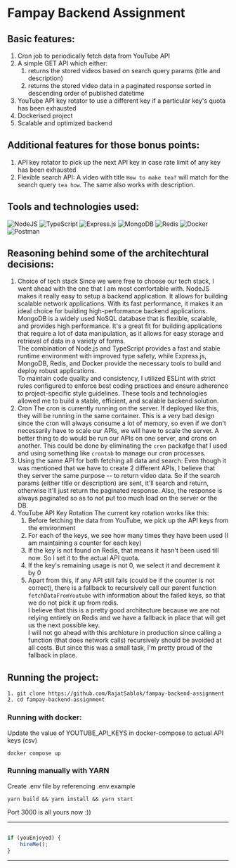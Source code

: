 # Fampay Backend Assignment

## Basic features:

1. Cron job to periodically fetch data from YouTube API
2. A simple GET API which either:
	1. returns the stored videos based on search query params (title and description)
	2. returns the stored video data in a paginated response sorted in descending order of published datetime
3. YouTube API key rotator to use a different key if a particular key's quota has been exhausted
4. Dockerised project 
5. Scalable and optimized backend 

## Additional features for those bonus points:
1. API key rotator to pick up the next API key in case rate limit of any key has been exhausted
2. Flexible search API: A video with title `How to make tea?` will match for the search query `tea how`. The same also works with description.

## Tools and technologies used:
![NodeJS](https://img.shields.io/badge/node.js-6DA55F?style=for-the-badge&logo=node.js&logoColor=white)
![TypeScript](https://img.shields.io/badge/typescript-%23007ACC.svg?style=for-the-badge&logo=typescript&logoColor=white)
![Express.js](https://img.shields.io/badge/express.js-%23404d59.svg?style=for-the-badge&logo=express&logoColor=%2361DAFB)
![MongoDB](https://img.shields.io/badge/MongoDB-%234ea94b.svg?style=for-the-badge&logo=mongodb&logoColor=white)
![Redis](https://img.shields.io/badge/redis-%23DD0031.svg?style=for-the-badge&logo=redis&logoColor=white)
![Docker](https://img.shields.io/badge/docker-%230db7ed.svg?style=for-the-badge&logo=docker&logoColor=white)
![Postman](https://img.shields.io/badge/Postman-FF6C37?style=for-the-badge&logo=postman&logoColor=white)

## Reasoning behind some of the architechtural decisions:
1. Choice of tech stack
Since we were free to choose our tech stack, I went ahead with the one that I am most comfortable with. NodeJS makes it really easy to setup a backend application. It allows for building scalable network applications. With its fast performance, it makes it an ideal choice for building high-performance backend applications.\
MongoDB is a widely used NoSQL database that is flexible, scalable, and provides high performance. It's a great fit for building applications that require a lot of data manipulation, as it allows for easy storage and retrieval of data in a variety of forms.\
The combination of Node.js and TypeScript provides a fast and stable runtime environment with improved type safety, while Express.js, MongoDB, Redis, and Docker provide the necessary tools to build and deploy robust applications.\
To maintain code quality and consistency, I utilized ESLint with strict rules configured to enforce best coding practices and ensure adherence to project-specific style guidelines. These tools and technologies allowed me to build a stable, efficient, and scalable backend solution.
2. Cron
The cron is currently running on the server. If deployed like this, they will be running in the same container. This is a very bad design since the cron will always consume a lot of memory, so even if we don't necessarily have to scale our APIs, we will have to scale the server.
A better thing to do would be run our APIs on one server, and crons on another. This could be done by eliminating the `cron` packafge that I used and using something like `crontab` to manage our cron processes.
3. Using the same API for both fetching all data and search:
Even though it was mentioned that we have to create 2 different APIs, I believe that they server the same purpose -- to return video data. So if the search params (either title or description) are sent, it'll search and return, otherwise it'll just return the paginated response. Also, the response is always paginated so as to not put too much load on the server or the DB. 
4. YouTube API Key Rotation
The current key rotation works like this: 
	1. Before fetching the data from YouTube, we pick up the API keys from the environment 
	2. For each of the keys, we see how many times they have been used (I am maintaining a counter for each key)
	3. If the key is not found on Redis, that means it hasn't been used till now. So I set it to the actual API quota.
	4. If the key's remaining usage is not 0, we select it and decrement it by 0
	5. Apart from this, if any API still fails (could be if the counter is not correct), there is a fallback to recursively call our parent function `fetchDataFromYoutube` with information about the failed keys, so that we do not pick it up from redis.\
I believe that this is a pretty good architecture because we are not relying entirely on Redis and we have a fallback in place that will get us the next possible key.\
I will not go ahead with this archioture in production since calling a function (that does network calls) recursively should be avoided at all costs. But since this was a small task, I'm pretty proud of the fallback in place.

## Running the project:
```
1. git clone https://github.com/RajatSablok/fampay-backend-assignment
2. cd fampay-backend-assignment
```

### Running with docker:

Update the value of YOUTUBE_API_KEYS in docker-compose to actual API keys (csv) 
```
docker compose up
```

### Running manually with YARN

Create .env file by referencing .env.example
```
yarn build && yarn install && yarn start
```

Port 3000 is all yours now :))

---------
```javascript

if (youEnjoyed) {
    hireMe();
}

```
-----------

